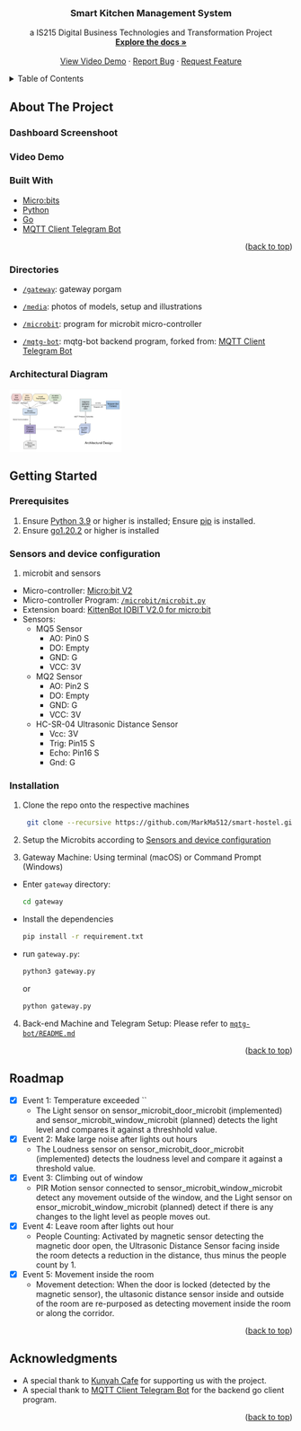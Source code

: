 <div id="top"></div>
<!--
*** Template from: https://github.com/othneildrew/Best-README-Template
*** Thanks for checking out the Best-README-Template. If you have a suggestion
*** that would make this better, please fork the repo and create a pull request
*** or simply open an issue with the tag "enhancement".
*** Don't forget to give the project a star!
*** Thanks again! Now go create something AMAZING! :D
-->

<!-- PROJECT LOGO -->
<br />
<!-- <div align="center">
  <a href="https://github.com/MarkMa512/smart-hostel">
    <img src="media/team_logo.png" alt="Logo" width="137" height="69">
  </a> -->

<h3 align="center">Smart Kitchen Management System</h3>

  <p align="center">
    a IS215 Digital Business Technologies and Transformation Project
    <br />
    <a href="https://github.com/MarkMa512/smart-hostel"><strong>Explore the docs »</strong></a>
    <br />
    <br />
    <a href="https://youtu.be/VCjBWMjaBcI">View Video Demo</a>
    ·
    <a href="https://github.com/MarkMa512/smart-hostel/issues">Report Bug</a>
    ·
    <a href="https://github.com/MarkMa512/smart-hostel/issues">Request Feature</a>
  </p>
</div>

<!-- TABLE OF CONTENTS -->
<details>
  <summary>Table of Contents</summary>
  <ol>
    <li>
      <a href="#about-the-project">About The Project</a>
      <ul>
        <li><a href="#dashboard-screenshot">Dashboard Screenshoot</a></li>
        <li><a href="#video-demo">Video Demo</a></li>
        <li><a href="#built-with">Built With</a></li>
        <li><a href="#directories">Directories</a></li>
        <li><a href="#architectural-diagram">Architectural Diagram</a></li>
      </ul>
    </li>
    <li>
      <a href="#getting-started">Getting Started</a>
      <ul>
        <li><a href="#prerequisites">Prerequisites</a></li>
        <li><a href="#sensors-and-device-configuration">Sensors and device configuration</a></li>
        <li><a href="#installation">Installation</a></li>
      </ul>
    </li>
    <li><a href="#roadmap">Roadmap</a></li>
    <li><a href="#acknowledgments">Acknowledgments</a></li>
  </ol>
</details>



<!-- ABOUT THE PROJECT -->
## About The Project

### Dashboard Screenshoot
<!-- <img
  align="center"
  src="media/dashboard_table.png"
  alt="dashboard_table"
  title="dashboard_table"
  style="display: inline-block; margin: 0 auto; max-width: 200px"> -->

### Video Demo
<!-- [![Video Demo](https://img.youtube.com/vi/VCjBWMjaBcI/0.jpg)](https://www.youtube.com/watch?v=VCjBWMjaBcI) -->


### Built With
* [Micro:bits](https://microbit.org/)
* [Python](https://www.python.org)
* [Go](https://go.dev)
* [MQTT Client Telegram Bot](https://github.com/xDWart/mqtg-bot)


<p align="right">(<a href="#top">back to top</a>)</p>

### Directories
- [`/gateway`](https://github.com/MarkMa512/smart-hostel/tree/master/sensor_and_gateway): gateway porgam

- [`/media`](https://github.com/MarkMa512/smart-hostel/tree/master/media): photos of models, setup and illustrations

- [`/microbit`](): program for microbit micro-controller

- [`/mqtg-bot`](https://github.com/MarkMa512/smart-hostel/tree/master/front_end): mqtg-bot backend program, forked from: [MQTT Client Telegram Bot](https://github.com/xDWart/mqtg-bot)




### Architectural Diagram

<img
  align="center"
  src="media/architectural_design.png"
  alt="dashboard_table"
  title="dashboard_table"
  style="display: inline-block; margin: 0 auto; max-width: 200px">


<!-- GETTING STARTED -->
## Getting Started

### Prerequisites
1. Ensure [Python 3.9](https://www.python.org/downloads/) or higher is installed; Ensure [pip](https://pip.pypa.io/en/stable/installation/) is installed. 
2. Ensure [go1.20.2](https://go.dev/doc/install) or higher is installed

### Sensors and device configuration
1. microbit and sensors
- Micro-controller: [Micro:bit V2](https://microbit.org/new-microbit/)
- Micro-controller Program: [`/microbit/microbit.py`](https://github.com/MarkMa512/smart-hostel/blob/master/microbit/microbit.py) 
- Extension board: [KittenBot IOBIT V2.0 for micro:bit](https://www.kittenbot.cc/products/kittenbot-iobit-v2-0-for-microbit) 
- Sensors: 
  - MQ5 Sensor 
    - AO: Pin0 S
    - DO: Empty
    - GND: G
    - VCC: 3V
  - MQ2 Sensor 
    - AO: Pin2 S
    - DO: Empty
    - GND: G
    - VCC: 3V
  - HC-SR-04 Ultrasonic Distance Sensor
    - Vcc: 3V
    - Trig: Pin15 S
    - Echo: Pin16 S
    - Gnd: G 
<!-- <img
  align="center"
  src="media/door_microbit_setup.png"
  alt="dashboard_table"
  title="dashboard_table"
  style="display: inline-block; margin: 0 auto; max-width: 200px"> -->


### Installation

1. Clone the repo onto the respective machines
   ```sh
    git clone --recursive https://github.com/MarkMa512/smart-hostel.git
   ```
2. Setup the Microbits according to <a href="#sensors-and-device-configuration">Sensors and device configuration</a>

3. Gateway Machine: Using terminal (macOS) or Command Prompt (Windows)  
  - Enter `gateway` directory:  
    ```sh 
    cd gateway
    ```
  - Install the dependencies 
    ```sh
    pip install -r requirement.txt
    ```
  - run `gateway.py`:  
    ```sh
    python3 gateway.py
    ```
    or 
    ```sh
    python gateway.py
    ```

4. Back-end Machine and Telegram Setup: Please refer to [`mqtg-bot/README.md`](https://github.com/MarkMa512/smart-hostel/tree/master/back_end#readme)

<p align="right">(<a href="#top">back to top</a>)</p>


<!-- ROADMAP -->
## Roadmap
- [x] Event 1: Temperature exceeded ``
  - The Light sensor on sensor_microbit_door_microbit (implemented) and sensor_microbit_window_microbit (planned) detects the light level and compares it against a threshhold value. 
- [x] Event 2: Make large noise after lights out hours 
  - The Loudness sensor on sensor_microbit_door_microbit (implemented) detects the loudness level and compare it against a threshold value. 
- [x] Event 3: Climbing out of window
  - PIR Motion sensor connected to sensor_microbit_window_microbit detect any movement outside of the window, and the Light sensor on ensor_microbit_window_microbit (planned) detect if there is any changes to the light level as people moves out. 
- [x] Event 4: Leave room after lights out hour 
    - People Counting: Activated by magnetic sensor detecting the magnetic door open, the Ultrasonic Distance Sensor facing inside the room detects a reduction in the distance, thus minus the people count by 1. 
- [x] Event 5:  Movement inside the room
  - Movement detection: When the door is locked (detected by the magnetic sensor), the ultasonic distance sensor inside and outside of the room are re-purposed as detecting movement inside the room or along the corridor. 


<p align="right">(<a href="#top">back to top</a>)</p>


<!-- ACKNOWLEDGMENTS -->
## Acknowledgments
- A special thank to [Kunyah Cafe](https://www.fortitudeculina.org/) for supporting us with the project. 
- A special thank to [MQTT Client Telegram Bot](https://github.com/xDWart/mqtg-bot) for the backend go client program. 

<p align="right">(<a href="#top">back to top</a>)</p>